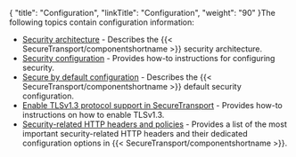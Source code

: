 {
    "title": "Configuration",
    "linkTitle": "Configuration",
    "weight": "90"
}The following topics contain configuration information:

-   [Security architecture](c_secgd_config_secarch) - Describes the {{< SecureTransport/componentshortname >}} security architecture.
-   [Security configuration](c_secgd_config_secconfig) - Provides how-to instructions for configuring security.
-   [Secure by default configuration](c_secgd_config_secbydefault) - Describes the {{< SecureTransport/componentshortname >}} default security configuration.
-   [Enable TLSv1.3 protocol support in SecureTransport](enable-tls13) - Provides how-to instructions on how to enable TLSv1.3.
-   [Security-related HTTP headers and policies](security_policies) - Provides a list of the most important security-related HTTP headers and their dedicated configuration options in {{< SecureTransport/componentshortname >}}.
